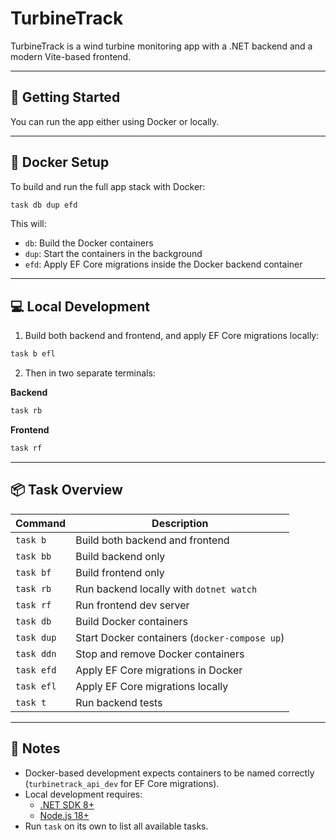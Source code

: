 # TurbineTrack

TurbineTrack is a wind turbine monitoring app with a .NET backend and a modern Vite-based frontend.

---

## 🚀 Getting Started

You can run the app either using Docker or locally.

---

## 🐳 Docker Setup

To build and run the full app stack with Docker:

```bash
task db dup efd
```

This will:
- `db`: Build the Docker containers
- `dup`: Start the containers in the background
- `efd`: Apply EF Core migrations inside the Docker backend container

---

## 💻 Local Development

1. Build both backend and frontend, and apply EF Core migrations locally:

```bash
task b efl
```

2. Then in two separate terminals:

**Backend**
```bash
task rb
```

**Frontend**
```bash
task rf
```

---

## 📦 Task Overview

| Command         | Description                              |
|------------------|------------------------------------------|
| `task b`         | Build both backend and frontend          |
| `task bb`        | Build backend only                       |
| `task bf`        | Build frontend only                      |
| `task rb`        | Run backend locally with `dotnet watch` |
| `task rf`        | Run frontend dev server                  |
| `task db`        | Build Docker containers                  |
| `task dup`       | Start Docker containers (`docker-compose up`) |
| `task ddn`       | Stop and remove Docker containers        |
| `task efd`       | Apply EF Core migrations in Docker       |
| `task efl`       | Apply EF Core migrations locally         |
| `task t`         | Run backend tests                        |

---

## 📝 Notes

- Docker-based development expects containers to be named correctly (`turbinetrack_api_dev` for EF Core migrations).
- Local development requires:
  - [.NET SDK 8+](https://dotnet.microsoft.com/)
  - [Node.js 18+](https://nodejs.org/)
- Run `task` on its own to list all available tasks.

